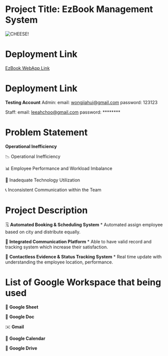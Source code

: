 # Project Title: EzBook Management System
![CHEESE!](https://lh3.googleusercontent.com/drive-viewer/AKGpihbr1jUPEbB_FypVbwo5XnHDckfcb5iwTFCq7SgaTAEiQr5_Tf5qyVMtIKEnJjHEvTK2TstgNvLvBSjtypbJxUyRkXPPHFUJpA=s1600-rw-v1)

# Deployment Link
[EzBook WebApp Link](https://script.google.com/macros/s/AKfycbxzr-wCjPWrtp4G63CV8r4NeaneCKTtjcya2qMqXQRbMyUQt8oPQ4lFW-61ipH_HCoj/exec)

# Deployment Link
**Testing Account**
Admin: 
email: wongjiahui@gmail.com
password: 123123

Staff: 
email: leeahchoo@gmail.com
password: ********

# Problem Statement

**Operational Inefficiency**

📉 Operational Inefficiency

📊 Employee Performance and Workload Imbalance

📱 Inadequate Technology Utilization

📞 Inconsistent Communication within the Team

# Project Description

🗓️ **Automated Booking & Scheduling System**
    * Automated assign employee based on city and distribute equally.

💬 **Integrated Communication Platform**
    * Able to have valid record and tracking system which increase their satisfaction.

📌 **Contactless Evidence & Status Tracking System**
    * Real time update with understanding the employee location, performance.
  
# List of Google Workspace that being used

📝 **Google Sheet**

📄 **Google Doc**

✉️ **Gmail**

📆 **Google Calendar**

📁 **Google Drive**
